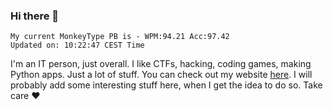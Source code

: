 ### Hi there 👋
<!-- PB START -->
```
My current MonkeyType PB is - WPM:94.21 Acc:97.42
Updated on: 10:22:47 CEST Time
```
<!-- PB END -->
I'm an IT person, just overall. I like CTFs, hacking, coding games, making Python apps. Just a lot of stuff.
You can check out my website [here](https://skill3472.github.io/).
I will probably add some interesting stuff here, when I get the idea to do so. Take care ❤️
